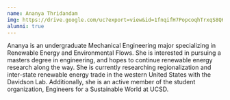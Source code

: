 ```yaml
---
name: Ananya Thridandam
img: https://drive.google.com/uc?export=view&id=1fnqifH7PopcoqhTrxqS8QKoZ02mSS5Cy
alumni: true
---
```



Ananya is an undergraduate Mechanical Engineering major specializing in Renewable Energy and Environmental Flows.  She is interested in pursuing a masters degree in engineering, and hopes to continue renewable energy research along the way.  She is currently researching regionalization and inter-state renewable energy trade in the western United States with the Davidson Lab.  Additionally, she is an active member of the student organization, Engineers for a Sustainable World at UCSD.

